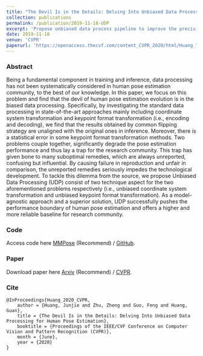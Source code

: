 ```yaml
---
title: "The Devil Is in the Details: Delving Into Unbiased Data Processing for Human Pose Estimation"
collection: publications
permalink: /publication/2019-11-18-UDP
excerpt: 'Propose unbiased data process pipeline to improve the precision of human pose estimation.'
date: 2019-11-18
venue: 'CVPR'
paperurl: 'https://openaccess.thecvf.com/content_CVPR_2020/html/Huang_The_Devil_Is_in_the_Details_Delving_Into_Unbiased_Data_CVPR_2020_paper.html'
---
```

### Abstract
Being a fundamental component in training and inference, data processing has not been systematically considered in human pose estimation community, to the best of our knowledge. In this paper, we focus on this problem and find that the devil of human pose estimation evolution is in the biased data processing. Specifically, by investigating the standard data processing in state-of-the-art approaches mainly including coordinate system transformation and keypoint format transformation (i.e., encoding and decoding), we find that the results obtained by common flipping strategy are unaligned with the original ones in inference. Moreover, there is a statistical error in some keypoint format transformation methods. Two problems couple together, significantly degrade the pose estimation performance and thus lay a trap for the research community. This trap has given bone to many suboptimal remedies, which are always unreported, confusing but influential. By causing failure in reproduction and unfair in comparison, the unreported remedies seriously impedes the technological development. To tackle this dilemma from the source, we propose Unbiased Data Processing (UDP) consist of two technique aspect for the two aforementioned problems respectively (i.e., unbiased coordinate system transformation and unbiased keypoint format transformation). As a model-agnostic approach and a superior solution, UDP successfully pushes the performance boundary of human pose estimation and offers a higher and more reliable baseline for research community.

### Code
Access code here [MMPose](https://github.com/HuangJunJie2017/mmpose) (Recommend) / [GitHub](https://github.com/HuangJunJie2017/UDP-Pose).

### Paper
Download paper here [Arxiv](https://arxiv.org/pdf/1911.07524.pdf) (Recommend) / [CVPR](https://openaccess.thecvf.com/content_CVPR_2020/papers/Huang_The_Devil_Is_in_the_Details_Delving_Into_Unbiased_Data_CVPR_2020_paper.pdf).

### Cite
```
@InProceedings{Huang_2020_CVPR,
    author = {Huang, Junjie and Zhu, Zheng and Guo, Feng and Huang, Guan},
    title = {The Devil Is in the Details: Delving Into Unbiased Data Processing for Human Pose Estimation},
    booktitle = {Proceedings of the IEEE/CVF Conference on Computer Vision and Pattern Recognition (CVPR)},
    month = {June},
    year = {2020}
}
```